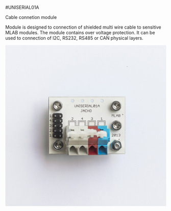 <!--- PrjInfo ---> <!--- Please remove this line after manually editing --->
<!--- 00a56be08b96043df9e37d6aff7b6990 --->
<!--- Created:20170111-16:38: ---> 
<!--- Author:Mlab: ---> 
<!--- AuthorEmail:mlab@mlab.cz: ---> 
<!--- Tags:imported: ---> 
<!--- Ust:http://www.ust.cz/shop/product_info.php?products_id=244: ---> 
<!--- Name:UNISERIAL01A: --->
#UNISERIAL01A 
<!--- LongName --->
Cable connetion module
<!--- ELongName ---> 

<!--- Lead --->
Module is designed to connection of shielded multi wire cable to sensitive MLAB modules. The module contains over voltage protection. It can be used to connection of I2C, RS232, RS485 or CAN physical layers.
<!--- ELead ---> 

![LeadImg](DOC/SRC/img/UNISERIAL01A_Top_Big.jpg) 


​
​
<!--- Description --->
<!--- EDescription --->
<!--- Content --->
<!--- EContent --->
            